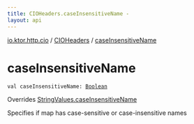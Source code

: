 ```yaml
---
title: CIOHeaders.caseInsensitiveName - 
layout: api
---
```


<div class='api-docs-breadcrumbs'><a href="../index.html">io.ktor.http.cio</a> / <a href="index.html">CIOHeaders</a> / <a href="./case-insensitive-name.html">caseInsensitiveName</a></div>

# caseInsensitiveName

<div class="signature"><code><span class="keyword">val </span><span class="identifier">caseInsensitiveName</span><span class="symbol">: </span><a href="https://kotlinlang.org/api/latest/jvm/stdlib/kotlin/-boolean/index.html"><span class="identifier">Boolean</span></a></code></div>

Overrides <a href="../../io.ktor.util/-string-values/case-insensitive-name.html">StringValues.caseInsensitiveName</a>

Specifies if map has case-sensitive or case-insensitive names

